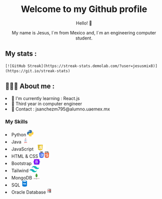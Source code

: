 <body>
  <div class="container">
    <h1 align = "center" >Welcome to my Github profile</h1>
    <p align = "center">Hello! 👋 </p>
    <p align = "center">My name is Jesus, I´m from Mexico and, I´m an engineering computer student.</p>
<body/>

## My stats :

    [![GitHub Streak](https://streak-stats.demolab.com/?user=jesusmix8)](https://git.io/streak-stats)

## 🧑🏽‍💻 About me :

<body>
</head>
    <list>
      <li> 🌱 I'm currently learning : React.js  </li>
      <li> 📗 Third year in computer engineer </li>
      <li>  📨 Contact : jsanchezm795@alumno.uaemex.mx </li>
    </list>
    <h3 > My Skills</h3>
      <div align = "left">
        <list>
            <li> Python <img src = "./Img/pngwing.com.png" with = "20"  height = "20"> </li>
            <li> Java <img src = "./Img/java-logo-1.png" with = "20" height = "20"> </li>
            <li> JavaScript <img src = "./Img/javascript-39395.png" with = "20" height = "20"> </li>
            <li> HTML & CSS <img src= "./Img/CSS3_and_HTML5_logos_and_wordmarks.svg"  with = "20" height = "20"></li>
            <li> Bootstrap <img src = "./Img/boots.png" with = "20" height = "20"></li>
            <li> Tailwind <img src = "./Img/tail.png" with = "20" height = "20"> </li>
            <li> MongoDB <img src = "./Img/mondb.png" with = "20" height = "20"></li>
            <li> SQL <img src = "./Img/sql.png" with = "20" height = "20"></li>
            <li> Oracle Database <img src = "./Img/kisspng-oracle-database-oracle-corporation-postgresql-rela-oracle-logo-5b463b4fb69648.3103673815313293597479.png" with = "20" height = "20"> </li>
        </list>
      </div>
  </div>
</body>
</html>
